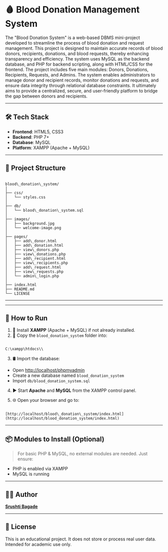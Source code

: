 
# 🩸 Blood Donation Management System
The "Blood Donation System" is a web-based DBMS mini-project developed to streamline the process of blood donation and request management. This project is designed to maintain accurate records of blood donors, recipients, donations, and blood requests, thereby enhancing transparency and efficiency. The system uses MySQL as the backend database, and PHP for backend scripting, along with HTML/CSS for the frontend. The project includes five main modules: Donors, Donations, Recipients, Requests, and Admins. The system enables administrators to manage donor and recipient records, monitor donations and requests, and ensure data integrity through relational database constraints. It ultimately aims to provide a centralized, secure, and user-friendly platform to bridge the gap between donors and recipients.

---

## 🛠️ Tech Stack

- **Frontend**: HTML5, CSS3
- **Backend**: PHP 7+
- **Database**: MySQL
- **Platform**: XAMPP (Apache + MySQL)

---

## 📁 Project Structure

```

blood\_donation\_system/
│
├── css/
│   └── styles.css
│
├── db/
│   └── blood\_donation\_system.sql
│
├── images/
│   ├── background.jpg
│   └── welcome-image.png
│
├── pages/
│   ├── add\_donor.html
│   ├── add\_donation.html
│   ├── view\_donors.php
│   ├── view\_donations.php
│   ├── add\_recipient.html
│   ├── view\_recipients.php
│   ├── add\_request.html
│   ├── view\_requests.php
│   └── admin\_login.php
│
├── index.html
├── README.md
└── LICENSE

```

---

---

## 🚀 How to Run

1. 🧰 Install **XAMPP** (Apache + MySQL) if not already installed.
2. 📁 Copy the `blood_donation_system` folder into:
```

C:\xampp\htdocs\\

```
3. 🛢️ Import the database:
- Open [http://localhost/phpmyadmin](http://localhost/phpmyadmin)
- Create a new database named `blood_donation_system`
- Import `db/blood_donation_system.sql`

4. ▶️ Start **Apache** and **MySQL** from the XAMPP control panel.

5. 🌐 Open your browser and go to:
```

[http://localhost/blood\_donation\_system/index.html](http://localhost/blood_donation_system/index.html)

```

---

## 📦 Modules to Install (Optional)

> For basic PHP & MySQL, no external modules are needed. Just ensure:
- PHP is enabled via XAMPP
- MySQL is running

---

## 🙋‍♀️ Author

[**Srushti Bagade** ](https://github.com/srushti-bagade/)

---

## 📄 License
This is an educational project. It does not store or process real user data. Intended for academic use only.

